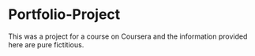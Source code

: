 # Portfolio-Project
This was a project for a course on Coursera and the information provided here are pure fictitious.
